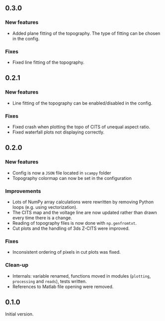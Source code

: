 ## 0.3.0

### New features

- Added plane fitting of the topography. The type of fitting can be chosen in the config.

### Fixes

- Fixed line fitting of the topography.

## 0.2.1

### New features

- Line fitting of the topography can be enabled/disabled in the config.

### Fixes

- Fixed crash when plotting the topo of CITS of unequal aspect ratio.
- Fixed waterfall plots not displaying correctly.

## 0.2.0

### New features

- Config is now a `JSON` file located in `scampy` folder
- Topography colormap can now be set in the configuration

### Improvements

- Lots of NumPy array calculations were rewritten by removing Python loops (e.g. using vectorization).
- The CITS map and the voltage line are now updated rather than drawn every time there is a change.
- Reading of topography files is now done with `np.genfromtxt`.
- Cut plots and the handling of 3ds Z-CITS were improved.

### Fixes

- Inconsistent ordering of pixels in cut plots was fixed.

### Clean-up

- Internals: variable renamed, functions moved in modules (`plotting`, `processing` and `reads`), tests written.
- References to Matlab file opening were removed.

## 0.1.0

Initial version.
